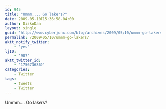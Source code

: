 ```yaml
---
id: 945
title: "Ummm.... Go lakers?"
date: 2009-05-10T15:36:58-04:00
author: DizkoDan
layout: single
guid: 'http://www.cyberjunx.com/blog/archives/2009/05/10/ummm-go-lakers/'
permalink: /2009/05/10/ummm-go-lakers/
aktt_notify_twitter:
    - 'yes'
ljID:
    - '907'
aktt_twitter_id:
    - '1756736869'
categories:
    - Twitter
tags:
    - tweets
    - Twitter
---
```


Ummm…. Go lakers?